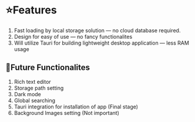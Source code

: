 # ⭐Features
1. Fast loading by local storage solution — no cloud database required.
2. Design for easy of use — no fancy functionalites
3. Will utilize Tauri for building lightweight desktop application — less RAM usage 

## 💬Future Functionalites
1. Rich text editor
2. Storage path setting
3. Dark mode
4. Global searching
5. Tauri integration for installation of app (Final stage)
6. Background Images setting (Not important)
